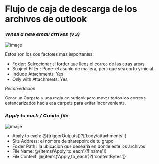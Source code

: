 # Flujo de caja de descarga de los archivos de outlook
### *When a new email arrives (V3)*

![image](https://github.com/Miguelapp10/Automatizacion_descarga_archivo_notificar_Power_automate/assets/114699192/41e6189a-6295-4c59-9da5-dcf6e88be820)

Estos son los dos factores mas importantes:
- Folder: Seleccionar el forder  que llega el correo de las otras areas
- Subject Filter : Poner el asunto de manera, pero que sea corto y inicial.
- Include Attachments: Yes
- Only with Attachments: Yes
  
*Recomedacion*

Crear un Carpeta y una regla en outlook para mover todos los correos estandarizados hacia esa carpeta para evitar inconveniente.

### *Apply to each / Create file*
![image](https://github.com/Miguelapp10/Automatizacion_descarga_archivo_notificar_Power_automate/assets/114699192/64ac0cf7-532c-48fb-9454-37d6104cdd62)

- Apply to each: @{triggerOutputs()?['body/attachments']}
- Site Address: el nombre de sharepoint de tu grupo
- Folder Path : la ubicacion que desearia en donde este los archivos
- File Name: @{items('Apply_to_each')?['name']}
- File Content: @{items('Apply_to_each')?['contentBytes']}
